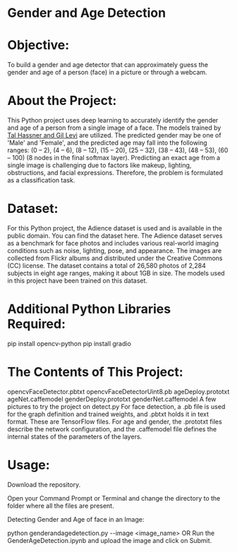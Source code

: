 # Gender and Age Detection

# Objective:
To build a gender and age detector that can approximately guess the gender and age of a person (face) in a picture or through a webcam.

# About the Project:
This Python project uses deep learning to accurately identify the gender and age of a person from a single image of a face. The models trained by <a href="https://www.kaggle.com/datasets/ttungl/adience-benchmark-gender-and-age-classification">Tal Hassner and Gil Levi</a> are utilized. The predicted gender may be one of 'Male' and 'Female', and the predicted age may fall into the following ranges: (0 – 2), (4 – 6), (8 – 12), (15 – 20), (25 – 32), (38 – 43), (48 – 53), (60 – 100) (8 nodes in the final softmax layer). Predicting an exact age from a single image is challenging due to factors like makeup, lighting, obstructions, and facial expressions. Therefore, the problem is formulated as a classification task.

# Dataset:
For this Python project, the Adience dataset is used and is available in the public domain. You can find the dataset here. The Adience dataset serves as a benchmark for face photos and includes various real-world imaging conditions such as noise, lighting, pose, and appearance. The images are collected from Flickr albums and distributed under the Creative Commons (CC) license. The dataset contains a total of 26,580 photos of 2,284 subjects in eight age ranges, making it about 1GB in size. The models used in this project have been trained on this dataset.

# Additional Python Libraries Required:
pip install opencv-python
pip install gradio

# The Contents of This Project:
opencvFaceDetector.pbtxt
opencvFaceDetectorUint8.pb
ageDeploy.prototxt
ageNet.caffemodel
genderDeploy.prototxt
genderNet.caffemodel
A few pictures to try the project on
detect.py
For face detection, a .pb file is used for the graph definition and trained weights, and .pbtxt holds it in text format. These are TensorFlow files. For age and gender, the .prototxt files describe the network configuration, and the .caffemodel file defines the internal states of the parameters of the layers.

# Usage:

Download the repository.

Open your Command Prompt or Terminal and change the directory to the folder where all the files are present.

Detecting Gender and Age of face in an Image:

python genderandagedetection.py --image <image_name> OR Run the GenderAgeDetection.ipynb and upload the image and click on Submit.

